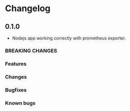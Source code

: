 # Changelog

## 0.1.0

- Nodejs app working correctly with prometheus exporter.

### BREAKING CHANGES

### Features

### Changes

### Bugfixes

### Known bugs

